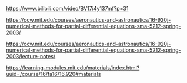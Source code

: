 https://www.bilibili.com/video/BV17i4y137mf?p=31

https://ocw.mit.edu/courses/aeronautics-and-astronautics/16-920j-numerical-methods-for-partial-differential-equations-sma-5212-spring-2003/

https://ocw.mit.edu/courses/aeronautics-and-astronautics/16-920j-numerical-methods-for-partial-differential-equations-sma-5212-spring-2003/lecture-notes/

https://learning-modules.mit.edu/materials/index.html?uuid=/course/16/fa16/16.920#materials
